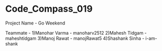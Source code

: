 # Code_Compass_019


Project Name - Go Weekend

Teammate - 
1)Manohar Varma - manoharv2512
2)Mahesh Tidgam - maheshtidgam
3)Manoj Rawat - manojRawat5
4)Shashank Sinha - i-am-shank




